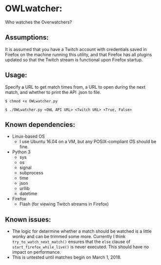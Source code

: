 # OWLwatcher:
Who watches the Overwatchers?

## Assumptions:

It is assumed that you have a Twitch account with credentials saved in Firefox on the machine running this utility, and that Firefox has all plugins updated so that the Twitch stream is functional upon Firefox startup.

## Usage:
Specify a URL to get match times from, a URL to open during the next match, and whether to print the API .json to file.

`$ chmod +x OWLwatcher.py`

`$ ./OWLwatcher.py <OWL API URL> <Twitch URL> <True, False>`

## Known dependencies:
- Linux-based OS
  - I use Ubuntu 16.04 on a VM, but any POSIX-compliant OS should be fine.
- Python 3
  - sys
  - os
  - signal
  - subprocess
  - time
  - json
  - urllib
  - datetime
- Firefox
  - Flash (for viewing Twitch streams in Firefox)

## Known issues:
- The logic for determine whether a match should be watched is a little wonky and can be trimmed some more. Currently I think 
`try_to_watch_next_match()` ensures that the `else` clause of `start_firefox_while_live()` is never executed. This should have no impact on performance.
- This is untested until matches begin on March 1, 2018.